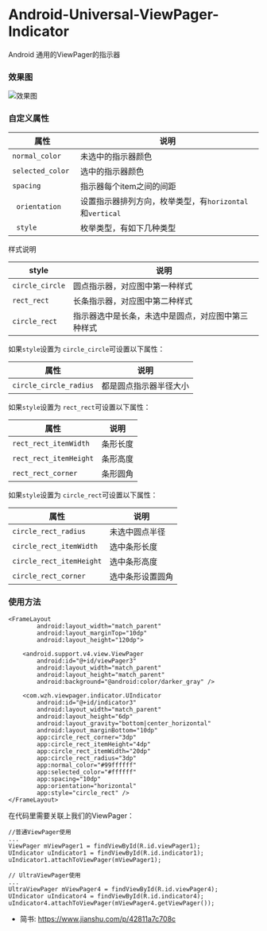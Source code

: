 # Android-Universal-ViewPager-Indicator
Android 通用的ViewPager的指示器

### 效果图
![效果图](https://upload-images.jianshu.io/upload_images/2018489-af5b0a216201d875.png?imageMogr2/auto-orient/strip%7CimageView2/2/w/400/format/webp)

### 自定义属性

| 属性 | 说明 | 
| ------ | ------ | 
| `normal_color` | 未选中的指示器颜色 | 
| `selected_color `| 选中的指示器颜色 | 
| `spacing` | 指示器每个item之间的间距 | 
|` orientation` | 设置指示器排列方向，枚举类型，有`horizontal`和`vertical` | 
|` style` | 枚举类型，有如下几种类型 | 

样式说明

| style | 说明 | 
| ------ | ------ | 
| `circle_circle` | 圆点指示器，对应图中第一种样式 | 
| `rect_rect` | 长条指示器，对应图中第二种样式 | 
| `circle_rect` | 指示器选中是长条，未选中是圆点，对应图中第三种样式 | 

如果`style`设置为 `circle_circle`可设置以下属性：

| 属性 | 说明 | 
| ------ | ------ | 
| `circle_circle_radius` | 都是圆点指示器半径大小 | 

如果`style`设置为 `rect_rect`可设置以下属性：

| 属性 | 说明 | 
| ------ | ------ | 
| `rect_rect_itemWidth` | 条形长度 | 
| `rect_rect_itemHeight` | 条形高度 | 
| `rect_rect_corner` | 条形圆角 | 

如果`style`设置为 `circle_rect`可设置以下属性：

| 属性 | 说明 | 
|--|--|
| `circle_rect_radius` | 未选中圆点半径 | 
| `circle_rect_itemWidth` | 选中条形长度 | 
| `circle_rect_itemHeight` | 选中条形高度 | 
| `circle_rect_corner` | 选中条形设置圆角|

### 使用方法
```
<FrameLayout
        android:layout_width="match_parent"
        android:layout_marginTop="10dp"
        android:layout_height="120dp">

    <android.support.v4.view.ViewPager
        android:id="@+id/viewPager3"
        android:layout_width="match_parent"
        android:layout_height="match_parent"
        android:background="@android:color/darker_gray" />

    <com.wzh.viewpager.indicator.UIndicator
        android:id="@+id/indicator3"
        android:layout_width="match_parent"
        android:layout_height="6dp"
        android:layout_gravity="bottom|center_horizontal"
        android:layout_marginBottom="10dp"
        app:circle_rect_corner="3dp"
        app:circle_rect_itemHeight="4dp"
        app:circle_rect_itemWidth="20dp"
        app:circle_rect_radius="3dp"
        app:normal_color="#99ffffff"
        app:selected_color="#ffffff"
        app:spacing="10dp"
        app:orientation="horizontal"
        app:style="circle_rect" />
</FrameLayout>

```
在代码里需要关联上我们的ViewPager：

```
//普通ViewPager使用
...
ViewPager mViewPager1 = findViewById(R.id.viewPager1);
UIndicator uIndicator1 = findViewById(R.id.indicator1);
uIndicator1.attachToViewPager(mViewPager1);

// UltraViewPager使用
...
UltraViewPager mViewPager4 = findViewById(R.id.viewPager4);
UIndicator uIndicator4 = findViewById(R.id.indicator4);
uIndicator4.attachToViewPager(mViewPager4.getViewPager());
```

* 简书: https://www.jianshu.com/p/42811a7c708c 
